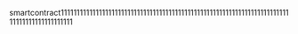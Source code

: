 smartcontract11111111111111111111111111111111111111111111111111111111111111111111111111111111111111111111
